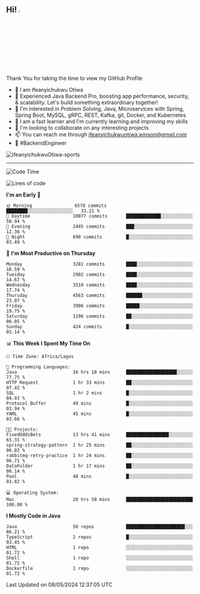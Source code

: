 <!-- BLOG-POST-LIST:START --><!-- BLOG-POST-LIST:END -->

## Hi! <img src="https://media.giphy.com/media/hvRJCLFzcasrR4ia7z/giphy.gif" width="4%"> 

Thank You for taking the time to view my GitHub Profile

- 👋 I am Ifeanyichukwu Otiwa
- 🚀 Experienced Java Backend Pro, boosting app performance, security, & scalability. Let's build something extraordinary together!
- 👀 I'm interested in Problem Solving, Java, Microservices with Spring, Spring Boot, MySQL, gRPC, REST, Kafka, git, Docker, and Kubernetes
- 🌱 I am a fast learner and I'm currently learning and improving my skills
- 💞️ I'm looking to collaborate on any interesting projects
- 📫 You can reach me through ifeanyichukwuotiwa.winson@gmail.com
- 🚀 #BackendEngineer

<p align="left" marginTop="10px"> <img src="https://komarev.com/ghpvc/?username=ifeanyichukwuOtiwa-sports&label=Profile%20views&color=0e75b6&style=for-the-badge" alt="ifeanyichukwuOtiwa-sports" /> </p>

***

<!--START_SECTION:waka-->
![Code Time](http://img.shields.io/badge/Code%20Time-2%2C485%20hrs%2044%20mins-blue)

![Lines of code](https://img.shields.io/badge/From%20Hello%20World%20I%27ve%20Written-5.2%20million%20lines%20of%20code-blue)

**I'm an Early 🐤** 

```text
🌞 Morning                6570 commits        ████████░░░░░░░░░░░░░░░░░   33.21 % 
🌆 Daytime                10077 commits       █████████████░░░░░░░░░░░░   50.94 % 
🌃 Evening                2445 commits        ███░░░░░░░░░░░░░░░░░░░░░░   12.36 % 
🌙 Night                  690 commits         █░░░░░░░░░░░░░░░░░░░░░░░░   03.49 % 
```
📅 **I'm Most Productive on Thursday** 

```text
Monday                   3281 commits        ████░░░░░░░░░░░░░░░░░░░░░   16.59 % 
Tuesday                  2902 commits        ████░░░░░░░░░░░░░░░░░░░░░   14.67 % 
Wednesday                3510 commits        ████░░░░░░░░░░░░░░░░░░░░░   17.74 % 
Thursday                 4563 commits        ██████░░░░░░░░░░░░░░░░░░░   23.07 % 
Friday                   3906 commits        █████░░░░░░░░░░░░░░░░░░░░   19.75 % 
Saturday                 1196 commits        ██░░░░░░░░░░░░░░░░░░░░░░░   06.05 % 
Sunday                   424 commits         █░░░░░░░░░░░░░░░░░░░░░░░░   02.14 % 
```


📊 **This Week I Spent My Time On** 

```text
🕑︎ Time Zone: Africa/Lagos

💬 Programming Languages: 
Java                     16 hrs 18 mins      ███████████████████░░░░░░   77.75 % 
HTTP Request             1 hr 33 mins        ██░░░░░░░░░░░░░░░░░░░░░░░   07.42 % 
SQL                      1 hr 2 mins         █░░░░░░░░░░░░░░░░░░░░░░░░   04.93 % 
Protocol Buffer          49 mins             █░░░░░░░░░░░░░░░░░░░░░░░░   03.94 % 
YAML                     45 mins             █░░░░░░░░░░░░░░░░░░░░░░░░   03.66 % 

🐱‍💻 Projects: 
FixedOddsBets            13 hrs 41 mins      ████████████████░░░░░░░░░   65.31 % 
spring-strategy-pattern  1 hr 25 mins        ██░░░░░░░░░░░░░░░░░░░░░░░   06.82 % 
rabbitmq-retry-practice  1 hr 24 mins        ██░░░░░░░░░░░░░░░░░░░░░░░   06.71 % 
DataFolder               1 hr 17 mins        ██░░░░░░░░░░░░░░░░░░░░░░░   06.14 % 
Pool                     48 mins             █░░░░░░░░░░░░░░░░░░░░░░░░   03.82 % 

💻 Operating System: 
Mac                      20 hrs 58 mins      █████████████████████████   100.00 % 
```

**I Mostly Code in Java** 

```text
Java                     50 repos            ██████████████████████░░░   86.21 % 
TypeScript               2 repos             █░░░░░░░░░░░░░░░░░░░░░░░░   03.45 % 
HTML                     1 repo              ░░░░░░░░░░░░░░░░░░░░░░░░░   01.72 % 
Shell                    1 repo              ░░░░░░░░░░░░░░░░░░░░░░░░░   01.72 % 
Dockerfile               1 repo              ░░░░░░░░░░░░░░░░░░░░░░░░░   01.72 % 
```




 Last Updated on 08/05/2024 12:37:05 UTC
<!--END_SECTION:waka-->

<!--
<p align="center">
![trophy](https://github-profile-trophy.vercel.app/?username=ifeanyichukwuOtiwa-sports&theme=onedark) (https://github.com/ryo-ma/github-profile-trophy)
</p>
-->

<!---
ifeanyi-otiwa/ifeanyi-otiwa is a ✨ special ✨ repository because its `README.md` (this file) appears on your GitHub profile.
You can click the Preview link to take a look at your changes.
--->
